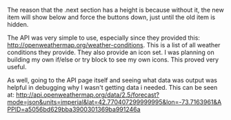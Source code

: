 The reason that the .next section has a height is because without it, the new item will show below and force the buttons down, just until the old item is hidden.

The API was very simple to use, especially since they provided this: http://openweathermap.org/weather-conditions. This is a list of all weather conditions they provide. They also provide an icon set. I was planning on building my own if/else or try block to see my own icons. This proved very useful. 

As well, going to the API page itself and seeing what data was output was helpful in debugging why I wasn't getting data i needed. This can be seen at: http://api.openweathermap.org/data/2.5/forecast?mode=json&units=imperial&lat=42.770407299999995&lon=-73.7163961&APPID=a5056bd629bba3900301369ba991246a

